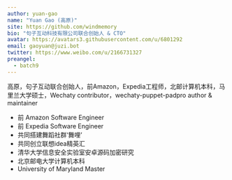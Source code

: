 ```yaml
---
author: yuan-gao
name: "Yuan Gao (高原)"
site: https://github.com/windmemory
bio: "句子互动科技有限公司联合创始人 & CTO"
avatar: https://avatars3.githubusercontent.com/u/6801292
email: gaoyuan@juzi.bot
twitter: https://www.weibo.com/u/2166731327
preangel:
  - batch9
---
```


高原，句子互动联合创始人，前Amazon，Expedia工程师，北邮计算机本科，马里兰大学硕士，Wechaty contributor，wechaty-puppet-padpro author & maintainer

- 前 Amazon Software Engineer
- 前 Expedia Software Engineer
- 共同搭建舞蹈社群‘舞哩’ 
- 共同创立联想idea精英汇
- 清华大学信息安全实验室安卓源码加密研究
- 北京邮电大学计算机本科
- University of Maryland Master
